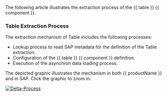 
The following article illustrates the extraction process of the {{ table }} {{ component }}.

### Table Extraction Process

The extraction mechanism of Table includes the following processes:
- Lookup process to read SAP metadata for the definition of the Table extraction.
- Configuration of the {{ table }} {{ component }} definition.
- Execution of the asynchron data loading process.

The depicted graphic illustrates the mechanism in both {{ productName }} and in SAP.
Click the graphic to zoom in.

[![Delta-Process]][Delta-Process]

  [Delta-Process]: ../assets/images/articles/table/table-delta-process.png
  



